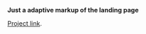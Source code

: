 **Just a adaptive markup of the landing page**

[Project link](https://terrifycreapy.github.io/Coral/).
